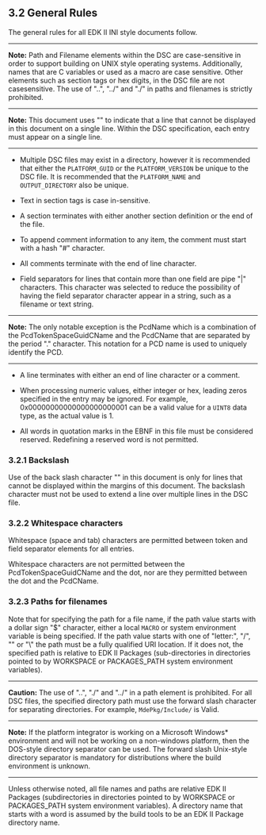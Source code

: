 <!--- @file
  3.2 General Rules

  Copyright (c) 2006-2019, Intel Corporation. All rights reserved.<BR>

  Redistribution and use in source (original document form) and 'compiled'
  forms (converted to PDF, epub, HTML and other formats) with or without
  modification, are permitted provided that the following conditions are met:

  1) Redistributions of source code (original document form) must retain the
     above copyright notice, this list of conditions and the following
     disclaimer as the first lines of this file unmodified.

  2) Redistributions in compiled form (transformed to other DTDs, converted to
     PDF, epub, HTML and other formats) must reproduce the above copyright
     notice, this list of conditions and the following disclaimer in the
     documentation and/or other materials provided with the distribution.

  THIS DOCUMENTATION IS PROVIDED BY TIANOCORE PROJECT "AS IS" AND ANY EXPRESS OR
  IMPLIED WARRANTIES, INCLUDING, BUT NOT LIMITED TO, THE IMPLIED WARRANTIES OF
  MERCHANTABILITY AND FITNESS FOR A PARTICULAR PURPOSE ARE DISCLAIMED. IN NO
  EVENT SHALL TIANOCORE PROJECT  BE LIABLE FOR ANY DIRECT, INDIRECT, INCIDENTAL,
  SPECIAL, EXEMPLARY, OR CONSEQUENTIAL DAMAGES (INCLUDING, BUT NOT LIMITED TO,
  PROCUREMENT OF SUBSTITUTE GOODS OR SERVICES; LOSS OF USE, DATA, OR PROFITS;
  OR BUSINESS INTERRUPTION) HOWEVER CAUSED AND ON ANY THEORY OF LIABILITY,
  WHETHER IN CONTRACT, STRICT LIABILITY, OR TORT (INCLUDING NEGLIGENCE OR
  OTHERWISE) ARISING IN ANY WAY OUT OF THE USE OF THIS DOCUMENTATION, EVEN IF
  ADVISED OF THE POSSIBILITY OF SUCH DAMAGE.

-->

## 3.2 General Rules

The general rules for all EDK II INI style documents follow.

**********
**Note:** Path and Filename elements within the DSC are case-sensitive in order
to support building on UNIX style operating systems. Additionally, names that
are C variables or used as a macro are case sensitive. Other elements such as
section tags or hex digits, in the DSC file are not casesensitive. The use of
 "..", "../" and "./" in paths and filenames is strictly prohibited.
**********
**Note:** This document uses "\" to indicate that a line that cannot be
displayed in this document on a single line. Within the DSC specification, each
entry must appear on a single line.
**********

* Multiple DSC files may exist in a directory, however it is recommended that
  either the `PLATFORM_GUID` or the `PLATFORM_VERSION` be unique to the DSC
  file. It is recommended that the `PLATFORM_NAME` and `OUTPUT_DIRECTORY` also
  be unique.

* Text in section tags is case in-sensitive.

* A section terminates with either another section definition or the end of the
  file.

* To append comment information to any item, the comment must start with a hash
  "#" character.

* All comments terminate with the end of line character.

* Field separators for lines that contain more than one field are pipe "|"
  characters. This character was selected to reduce the possibility of having
  the field separator character appear in a string, such as a filename or text
  string.

**********
**Note:** The only notable exception is the PcdName which is a combination of
the PcdTokenSpaceGuidCName and the PcdCName that are separated by the period "."
character. This notation for a PCD name is used to uniquely identify the PCD.
**********

* A line terminates with either an end of line character or a comment.

* When processing numeric values, either integer or hex, leading zeros
  specified in the entry may be ignored. For example, 0x00000000000000000000001
  can be a valid value for a `UINT8` data type, as the actual value is 1.

* All words in quotation marks in the EBNF in this file must be considered
  reserved. Redefining a reserved word is not permitted.

### 3.2.1 Backslash

Use of the back slash character "\" in this document is only for lines that
cannot be displayed within the margins of this document. The backslash
character must not be used to extend a line over multiple lines in the DSC file.

### 3.2.2 Whitespace characters

Whitespace (space and tab) characters are permitted between token and field
separator elements for all entries.

Whitespace characters are not permitted between the PcdTokenSpaceGuidCName and
the dot, nor are they permitted between the dot and the PcdCName.

### 3.2.3 Paths for filenames

Note that for specifying the path for a file name, if the path value starts
with a dollar sign "$" character, either a local `MACRO` or system
environment variable is being specified. If the path value starts with one of
"letter:\", "/", "\" or "\\" the path must be a fully qualified URI location.
If it does not, the specified path is relative to EDK II Packages
(sub-directories in directories pointed to by WORKSPACE or PACKAGES_PATH system
 environment variables).

**********
**Caution:** The use of "..", "./" and "../" in a path element is prohibited.
For all DSC files, the specified directory path must use the forward slash
character for separating directories. For example, `MdePkg/Include/` is Valid.
**********
**Note:** If the platform integrator is working on a Microsoft Windows*
environment and will not be working on a non-windows platform, then the
DOS-style directory separator can be used. The forward slash Unix-style
directory separator is mandatory for distributions where the build environment
is unknown.
**********

Unless otherwise noted, all file names and paths are relative EDK II Packages
(subdirectories in directories pointed to by WORKSPACE or PACKAGES_PATH system
environment variables). A directory name that starts with a word is assumed by
the build tools to be an EDK II Package directory name.
